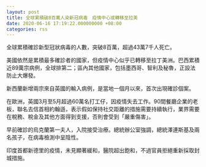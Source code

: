 ```yaml
---
layout: post
title: 全球累積破8百萬人染新冠病毒　疫情中心或轉移至拉美
date: 2020-06-16 17:19:22.000000000 +08:00
categories: rss
---
```


全球累積確診新型冠狀病毒的人數，突破8百萬，超過43萬7千人死亡。

美國依然是累積最多確診者的國家，但疫情中心似乎已轉移至拉丁美洲。巴西累積近89萬宗病例，全球排第二；區內其他國家，包括墨西哥、智利及秘魯，正設法防止大爆發。

新西蘭新增兩宗來自英國的輸入病例，是當地一個月以來，首次出現確診個案。

在歐洲，英國3月至5月超過60萬名打工仔，因疫情失去工作。90間餐廳企業的老板，聯名去信首相約翰遜，表示假如保持社交距離的措施需要持續執行，業界需要在稅務、稅金及其他方面得到支援，否則會受到「嚴重傷害」。

早前確診的烏克蘭第一夫人，入院接受治療。總統辦公室強調，總統澤連斯基及兩名孩子，在病毒檢測中呈陰性。

印度首都新德里的疫情，未見顯著緩和，醫院超出飽和，不過官員拒絕重新採取封城措施。
